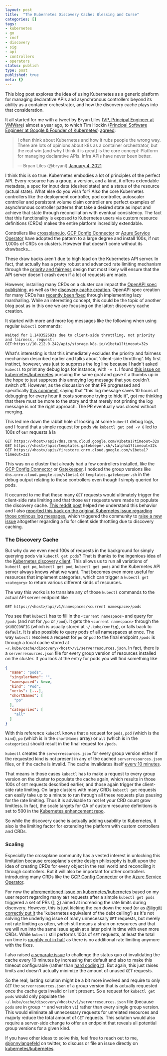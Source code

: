 ```yaml
---
layout: post
title:  "The Kubernetes Discovery Cache: Blessing and Curse"
categories: []
tags:
- kubernetes
- go
- cncf
- discovery
- sig
- api
- controllers
- operators
status: publish
type: post
published: true
meta: {}
---
```

This blog post explores the idea of using Kubernetes as a generic platform for managing declarative APIs and asynchronous controllers beyond its ability as a container orchestrator, and how the discovery cache plays into that consideration.

It all started for me with a tweet by Bryan Liles ([VP, Principal Engineer at VMWare](https://www.linkedin.com/in/bryanliles/)) almost a year ago, to which Tim Hockin ([Principal Software Engineer at Google & Founder of Kubernetes](https://www.linkedin.com/in/tim-hockin-6501072/)) [agreed](https://twitter.com/thockin/status/1346313102430670851):

<blockquote class="twitter-tweet tw-align-center"><p lang="en" dir="ltr">I often think about Kubernetes and how it rubs people the wrong way. There are lots of opinions about k8s as a container orchestrator, but the real win (and why I think it is great) is the core concept: Platform for managing declarative APIs. Infra APIs have never been better.</p>&mdash; Bryan Liles (@bryanl) <a href="https://twitter.com/bryanl/status/1346125863419568129">January 4, 2021</a></blockquote> <script async src="https://platform.twitter.com/widgets.js" charset="utf-8"></script>

I think this is so true. Kubernetes embodies a lot of principles of the perfect API. Every resource has a group, a version, and a kind, it offers extendable metadata, a spec for input data (desired state) and a status of the resource (actual state). What else do you wish for? Also the core Kubernetes controllers like the deployment controller, pod controller, autoscaler controller and persistent volume claim controller are perfect examples of asynchronous controller patterns that take a desired state as input and achieve that state through reconciliation with eventual consistency. The fact that this functionality is exposed to Kubernetes users via custom resource definitions (CRDs) makes the entire platform incredibly extendable.

Controllers like [crossplane.io](https://crossplane.io), [GCP Config Connector](https://github.com/GoogleCloudPlatform/k8s-config-connector) or [Azure Service Operator](https://github.com/Azure/azure-service-operator) have adopted the pattern to a large degree and install 100s, if not 1,000s of CRDs on clusters. However that doesn't come without its drawbacks...

<!--more-->

These draw backs aren't due to high load on the Kubernetes API server. In fact, that actually has a pretty robust and advanced rate limiting mechanism through the [priority and fairness](https://kubernetes.io/docs/concepts/cluster-administration/flow-control) design that most likely will ensure that the API server doesn't crash even if a lot of requests are made.

However, installing many CRDs on a cluster can impact the [OpenAPI spec publishing](https://github.com/crossplane/crossplane/issues/2649), as well as the [discovery cache creation](https://github.com/kubernetes/kubectl/issues/1126). OpenAPI spec creation for many CRDs has [recently been fixed](https://github.com/kubernetes/kube-openapi/pull/251) through implementing lazy marshalling. While an interesting concept, this could be the topic of another blog post as in this one we are focusing on the latter: discovery cache creation.

It started with more and more log messages like the following when using regular `kubectl` commands:

```text
Waited for 1.140352693s due to client-side throttling, not priority and fairness, request: GET:https://10.212.0.242/apis/storage.k8s.io/v1beta1?timeout=32s
```

What's interesting is that this immediately excludes the priority and fairness mechanism described earlier and talks about 'client-side throttling'. My first instinct, however, was just to suppress the log line because I hadn't asked `kubectl` to print any debug logs for instance, with `-v 1`. I found [this issue on kubernetes/kubernetes](https://github.com/kubernetes/kubernetes/pull/101634) pursuing the same goal and gave it a thumbs up in the hope to just suppress this annoying log message that you couldn't switch off. However, as the discussion on that PR progressed and specifically [this comment](https://github.com/kubernetes/kubernetes/pull/101634#issuecomment-840691885), saying that "this log message saves 10 hours of debugging for every hour it costs someone trying to hide it", got me thinking that there must be more to the story and that merely not printing the log message is not the right approach. The PR eventually was closed without merging.

This led me down the rabbit hole of looking at some `kubectl` debug logs, and I found that a simple request for pods via `kubectl get pod -v 8` led to 100s of `GET` requests à la

```text
GET https://<host>/apis/dns.cnrm.cloud.google.com/v1beta1?timeout=32s
GET https://<host>/apis/templates.gatekeeper.sh/v1alpha1?timeout=32s
GET https://<host>/apis/firestore.cnrm.cloud.google.com/v1beta1?timeout=32s
```

This was on a cluster that already had a few controllers installed, like the [GCP Config Connector](https://github.com/GoogleCloudPlatform/k8s-config-connector) or [Gatekeeper](https://github.com/open-policy-agent/gatekeeper). I noticed the group versions like `dns.cnrm.cloud.google.com/v1beta1` or `templates.gatekeeper.sh` in the debug output relating to those controllers even though I simply queried for pods.

It occurred to me that these many `GET` requests would ultimately trigger the client-side rate limiting and that those `GET` requests were made to populate the discovery cache. [This reddit post](https://www.reddit.com/r/kubernetes/comments/bpfi48/comment/enuhn5v/?utm_source=share&utm_medium=web2x&context=3) helped me understand this behavior and I also [reported this back on the original Kubernetes issue regarding those ominous log messages](https://github.com/kubernetes/kubernetes/pull/101634#issuecomment-933851060), which triggered the community to [raise a new issue](https://github.com/kubernetes/kubernetes/issues/105489) altogether regarding a fix for client side throttling due to discovery caching.

### The Discovery Cache

But why do we even need 100s of requests in the background for simply querying pods via `kubectl get pods`? That is thanks to the ingenious idea of the [Kubernetes discovery client](https://github.com/kubernetes/client-go/blob/master/discovery/discovery_client.go). This allows us to run all variations of `kubectl get po`, `kubectl get pod`, `kubectl get pods` and the Kubernetes API server always knows what we want. That becomes even more useful for resources that implement categories, which can trigger a `kubectl get <category>` to return various different kinds of resources.

The way this works is to translate any of those `kubectl` commands to the actual API server endpoint like

```text
GET https://<host>/api/v1/namespaces/<current namespace>/pods
```

You see that `kubectl` has to fill in the `<current namespace>` and query for `/pods` (and not for `/po` or `/pod`). It gets the `<current namespace>` through the `$KUBECONFIG` (which is usually stored at `~/.kube/config`), or falls back to `default`. It is also possible to query pods of all namespaces at once. The way `kubectl` resolves a request for `po` or `pod` to the final endpoint `/pods` is through a local cache stored at `~/.kube/cache/discovery/<host>/v1/serverresources.json`. In fact, there is a `serverresources.json` file for every group version of resources installed on the cluster. If you look at the entry for pods you will find something like

```json
{
  "name": "pods",
  "singularName": "",
  "namespaced": true,
  "kind": "Pod",
  "verbs": [...],
  "shortNames": [
    "po"
  ],
  "categories": [
    "all"
  ]
}
```

With this reference `kubectl` knows that a request for `pods`, `pod` (which is the `kind`), `po` (which is in the `shortNames` array) or `all` (which is in the `categories`) should result in the final request for `/pods`.

`kubectl` creates the `serverresources.json` for every group version either if the requested kind is not present in any of the cached `serverresources.json` files, or if the cache is invalid. The cache invalidates itself [every 10 minutes](https://github.com/kubernetes/kubernetes/blob/0fb71846df9babb6012a7fce22e2533e9d795baa/staging/src/k8s.io/cli-runtime/pkg/genericclioptions/config_flags.go#L253).

That means in those cases `kubectl` has to make a request to every group version on the cluster to populate the cache again, which results in those 100s of `GET` requests described earlier, and those again trigger the client-side rate limiting. On large clusters with many CRDs `kubectl get` requests can easily take up to a minute to run through all these requests plus pausing for the rate limiting. Thus it is advisable to not let your CRD count grow limitless. In fact, the scale targets for GA of custom resource definitions is set to 500 in the [Kubernetes enhancement repo](https://github.com/kubernetes/enhancements/tree/master/keps/sig-api-machinery/95-custom-resource-definitions#scale-targets-for-ga).

So while the discovery cache is actually adding usability to Kubernetes, it also is the limiting factor for extending the platform with custom controllers and CRDs.

### Scaling

Especially the crossplane community has a vested interest in unlocking this limitation because crossplane's entire design philosophy is built upon the idea of creating CRDs for every object in the real world and reconciling it through controllers. But it will also be important for other controllers introducing many CRDs like the [GCP Config Connector](https://github.com/GoogleCloudPlatform/k8s-config-connector) or the [Azure Service Operator](https://github.com/Azure/azure-service-operator).

For now the [aforementioned issue on kubernetes/kubernetes](https://github.com/kubernetes/kubernetes/issues/105489) based on my user report regarding many `GET` requests after a simple `kubectl get pods` triggered a set of PRs ([1](https://github.com/kubernetes/kubernetes/pull/105520), [2](https://github.com/kubernetes/kubernetes/pull/107131)) aimed at increasing the rate limits during discovery. However, this is just kicking the can down the road (or as [@liggitt correctly put it](https://github.com/kubernetes/kubernetes/pull/105520#discussion_r723535829) the 'kubernetes equivalent of the debt ceiling') as it's not solving the underlying issue of many unnecessary `GET` requests, but merely not rate limiting as often, which still means a strain on resources and that we will run into the same issue again at a later point in time with even more CRDs. While `kubectl` still performs 100s of `GET` requests, at least the total run time is [roughly cut in half](https://github.com/kubernetes/kubernetes/pull/107131#issue-1084329062) as there is no additional rate limiting anymore with the fixes.

I also raised [a separate issue](https://github.com/kubernetes/kubernetes/issues/107130) to challenge the status quo of invalidating the cache every 10 minutes by increasing that default and also to make this timeout configurable (rather than [hard coding it](https://github.com/kubernetes/kubernetes/blob/0fb71846df9babb6012a7fce22e2533e9d795baa/staging/src/k8s.io/cli-runtime/pkg/genericclioptions/config_flags.go#L253)). But again, this just raises limits and doesn't actually minimize the amount of unused `GET` requests.

So the real, lasting solution might be a bit more involved and require to only `GET` the `serverresources.json` of a group version that is actually requested once the cache gets invalid or isn't present. So a request for `kubectl get pods` would only populate the `~/.kube/cache/discovery/<host>/v1/serverresources.json` file (because `pods` are in group `""` and version `v1`) rather than every single group version. This would eliminate all unnecessary requests for unrelated resources and majorly reduce the total amount of `GET` requests. This solution would also require a server-side change to offer an endpoint that reveals all potential group versions for a given kind.

If you have other ideas to solve this, feel free to reach out to me, [@jonnylangefeld](https://twitter.com/jonnylangefeld) on twitter, to discuss or file an issue directly on [kubernetes/kubernetes](https://github.com/kubernetes/kubernetes/issues/new/choose).
